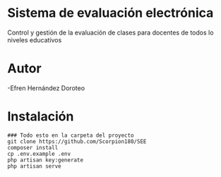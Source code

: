 # Sistema de evaluación electrónica

Control y gestión de la evaluación de clases para docentes de todos lo niveles educativos
# Autor
-Efren Hernández Doroteo
# Instalación

```
### Todo esto en la carpeta del proyecto
git clone https://github.com/Scorpion180/SEE
composer install
cp .env.example .env
php artisan key:generate
php artisan serve
```
